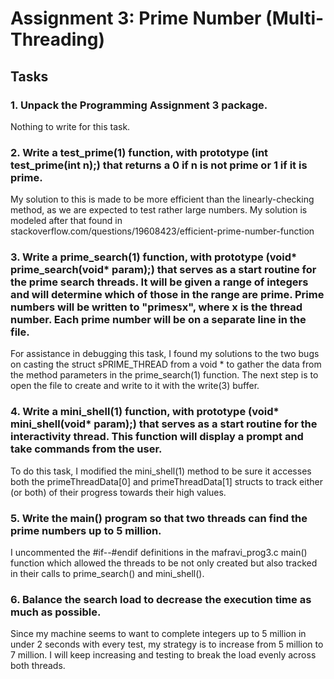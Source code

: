 # Assignment 3: Prime Number (Multi-Threading)

## Tasks
### 1. Unpack the Programming Assignment 3 package.
Nothing to write for this task.
### 2. Write a test_prime(1) function, with prototype (int test_prime(int n);) that returns a 0 if n is not prime or 1 if it is prime.
My solution to this is made to be more efficient than the linearly-checking method, as we are expected to test rather large numbers. My solution is modeled after that found in stackoverflow.com/questions/19608423/efficient-prime-number-function
### 3. Write a prime_search(1) function, with prototype (void* prime_search(void* param);) that serves as a start routine for the prime search threads. It will be given a range of integers and will determine which of those in the range are prime. Prime numbers will be written to "primesx", where x is the thread number. Each prime number will be on a separate line in the file.
For assistance in debugging this task, I found my solutions to the two bugs on casting the struct sPRIME_THREAD from a void * to gather the data from the method parameters in the prime_search(1) function. The next step is to open the file to create and write to it with the write(3) buffer.
### 4. Write a mini_shell(1) function, with prototype (void* mini_shell(void* param);) that serves as a start routine for the interactivity thread. This function will display a prompt and take commands from the user.
To do this task, I modified the mini_shell(1) method to be sure it accesses both the primeThreadData[0] and primeThreadData[1] structs to track either (or both) of their progress towards their high values.
### 5. Write the main() program so that two threads can find the prime numbers up to 5 million.
I uncommented the #if--#endif definitions in the mafravi_prog3.c main() function which allowed the threads to be not only created but also tracked in their calls to prime_search() and mini_shell().
### 6. Balance the search load to decrease the execution time as much as possible.
Since my machine seems to want to complete integers up to 5 million in under 2 seconds with every test, my strategy is to increase from 5 million to 7 million. I will keep increasing and testing to break the load evenly across both threads.